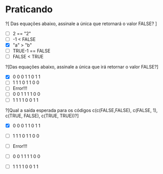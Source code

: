 # Praticando
<p> </P>

?[ Das equações abaixo, assinale a única que retornará o valor FALSE? ] 
-[ ] 2 == "2"
-[ ] -1 < FALSE
-[x] "a" > "b"
-[ ] TRUE-1 == FALSE
-[ ] FALSE < TRUE

?[Das equações abaixo, assinale a única que irá retornar o valor FALSE?]
-[x] 0 0 0 1 1 0 1 1
-[ ] 1 1 1 0 1 1 0 0
-[ ] Error!!!
-[ ] 0 0 1 1 1 1 0 0 
-[ ] 1 1 1 1 0 0 1 1

?[Qual a saída esperada para os códigos c(c(FALSE,FALSE), c(FALSE, 1), c(TRUE, FALSE), c(TRUE, TRUE))?]
-[x] 0 0 0 1 1 0 1 1
-[ ] 1 1 1 0 1 1 0 0
-[ ] Error!!!
-[ ] 0 0 1 1 1 1 0 0 
-[ ] 1 1 1 1 0 0 1 1


